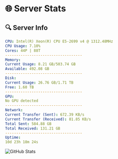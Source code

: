 # 🌐 Server Stats
## 🔍 Server Info
```yaml
CPU: Intel(R) Xeon(R) CPU E5-2699 v4 @ 1312.48MHz
CPU Usage: 7.10%
Cores: 44P | 88T
-----------------------------------
Memory:
Current Usage: 8.21 GB/503.74 GB
Available: 492.08 GB
-----------------------------------
Disk:
Current Usage: 26.76 GB/1.71 TB
Free: 1.60 TB
-----------------------------------
GPU:
No GPU detected
-----------------------------------
Network:
Current Transfer (Sent): 672.39 KB/s
Current Transfer (Received): 81.85 KB/s
Total Sent: 584.88 GB
Total Received: 131.21 GB
-----------------------------------
Uptime:
10d 23h 18m 24s
```
![GitHub Stats](https://img.shields.io/badge/Updated-2025-04-30_16:27:12-blue)